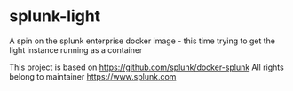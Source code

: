 # splunk-light
A spin on the splunk enterprise docker image - this time trying to get the light instance running as a container

This project is based on https://github.com/splunk/docker-splunk
All rights belong to maintainer https://www.splunk.com
